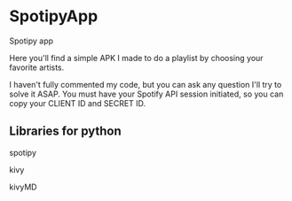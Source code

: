 # SpotipyApp
Spotipy app


Here you'll find a simple APK I made to do a playlist by choosing your favorite artists.

I haven't fully commented my code, but you can ask any question I'll try to solve it ASAP.
You must have your Spotify API session initiated, so you can copy your CLIENT ID and SECRET ID.

## Libraries for python
spotipy

kivy 

kivyMD
